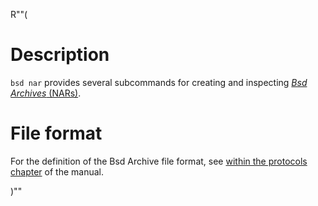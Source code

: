 R""(

# Description

`bsd nar` provides several subcommands for creating and inspecting
[*Bsd Archives* (NARs)][Bsd Archive].

# File format

For the definition of the Bsd Archive file format, see
[within the protocols chapter](@docroot@/protocols/bsd-archive.md)
of the manual.

[Bsd Archive]: @docroot@/store/file-system-object/content-address.md#serial-bsd-archive

)""
